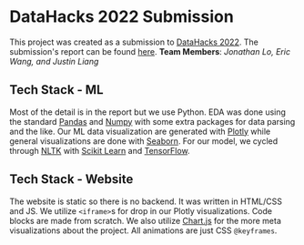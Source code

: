 # DataHacks 2022 Submission
This project was created as a submission to [DataHacks 2022](http://datahacks.tech/). The submission's report can be found [here](https://jonathanlo411.github.io/datahacks-2022/).
**Team Members**: _Jonathan Lo, Eric Wang, and Justin Liang_

## Tech Stack - ML
Most of the detail is in the report but we use Python. EDA was done using the standard [Pandas](https://pandas.pydata.org/) and [Numpy](https://pandas.pydata.org/) with some extra packages for data parsing and the like. Our ML data visualization are generated with [Plotly](https://plotly.com/) while general visualizations are done with [Seaborn](https://seaborn.pydata.org/). For our model, we cycled through [NLTK](https://www.nltk.org/) with [Scikit Learn](https://scikit-learn.org/) and [TensorFlow](https://www.tensorflow.org/).  

## Tech Stack - Website
The website is static so there is no backend. It was written in HTML/CSS and JS. We utilize `<iframe>`s for drop in our Plotly visualizations. Code blocks are made from scratch. We also utilize [Chart.js](https://www.chartjs.org/) for the more meta visualizations about the project. All animations are just CSS `@keyframes`.
